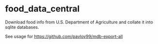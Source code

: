 # food_data_central

Download food info from U.S. Department of Agriculture and collate it into sqlite databases.

See usage for https://github.com/pavlov99/mdb-export-all

